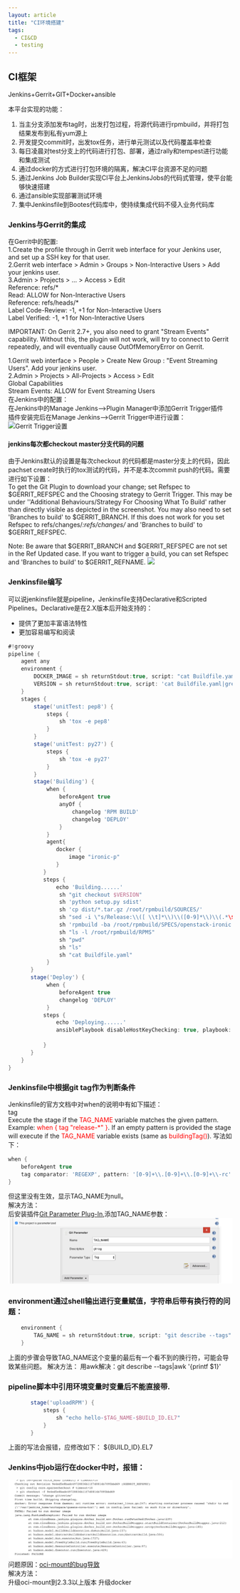 ```yaml
---
layout: article
title: "CI环境搭建"
tags:
  - CI&CD
  - testing
---
```

## CI框架

Jenkins+Gerrit+GIT+Docker+ansible

本平台实现的功能：
1. 当主分支添加发布tag时，出发打包过程，将源代码进行rpmbuild，并将打包结果发布到私有yum源上
1. 开发提交commit时，出发tox任务，进行单元测试以及代码覆盖率检查
1. 每日凌晨对test分支上的代码进行打包、部署，通过rally和tempest进行功能和集成测试
1. 通过docker的方式进行打包环境的隔离，解决CI平台资源不足的问题
1. 通过Jenkins Job Builder实现CI平台上JenkinsJobs的代码式管理，使平台能够快速搭建
1. 通过ansible实现部署测试环境
1. 集中Jenkinsfile到Bootes代码库中，使持续集成代码不侵入业务代码库

### Jenkins与Gerrit的集成

在Gerrit中的配置:  
1.Create the profile through in Gerrit web interface for your Jenkins user, and set up a SSH key for that user.  
2.Gerrit web interface > Admin > Groups > Non-Interactive Users > Add your jenkins user.  
3.Admin > Projects > ... > Access > Edit  
    Reference: refs/*  
    Read: ALLOW for Non-Interactive Users  
    Reference: refs/heads/*  
    Label Code-Review: -1, +1 for Non-Interactive Users  
    Label Verified: -1, +1 for Non-Interactive Users  

IMPORTANT: On Gerrit 2.7+, you also need to grant "Stream Events" capability. Without this, the plugin will not work, will try to connect to Gerrit repeatedly, and will eventually cause OutOfMemoryError on Gerrit.  

1.Gerrit web interface > People > Create New Group : "Event Streaming Users". Add your jenkins user.  
2.Admin > Projects > All-Projects > Access > Edit  
    Global Capabilities  
    Stream Events: ALLOW for Event Streaming Users  
在Jenkins中的配置：  
在Jenkins中的Manage Jenkins-->Plugin Manager中添加Gerrit Trigger插件  
插件安装完后在Manage Jenkins-->Gerrit Trigger中进行设置：  
![Gerrit Trigger设置](https://wiki.jenkins.io/download/attachments/45481993/server-settings.png?version=1&modificationDate=1278331124000&api=v2)
#### jenkins每次都checkout master分支代码的问题
由于Jenkins默认的设置是每次checkout 的代码都是master分支上的代码，因此pachset create时执行的tox测试的代码，并不是本次commit push的代码。需要进行如下设置：  
To get the Git Plugin to download your change; set Refspec to $GERRIT_REFSPEC and the Choosing strategy to Gerrit Trigger. This may be under ''Additional Behaviours/Strategy For Choosing What To Build' rather than directly visible as depicted in the screenshot. You may also need to set 'Branches to build' to $GERRIT_BRANCH. If this does not work for you set Refspec to refs/changes/*:refs/changes/* and 'Branches to build' to $GERRIT_REFSPEC.

Note: Be aware that $GERRIT_BRANCH and $GERRIT_REFSPEC are not set in the Ref Updated case. If you want to trigger a build, you can set Refspec and 'Branches to build' to $GERRIT_REFNAME.
![](https://wiki.jenkins.io/download/attachments/45481993/git_config.png?version=1&modificationDate=1278331124000&api=v2)
### Jenkinsfile编写
可以说jenkinsfile就是pipeline，Jenkinsfile支持Declarative和Scripted Pipelines。Declarative是在2.X版本后开始支持的：
- 提供了更加丰富语法特性
- 更加容易编写和阅读

```groovy
#!groovy
pipeline {
    agent any
    environment {
        DOCKER_IMAGE = sh returnStdout:true, script: "cat Buildfile.yaml|grep docker-image|awk '{printf \$2}'"
        VERSION = sh returnStdout:true, script: 'cat Buildfile.yaml|grep version|awk \'{print $2}\''
    }
    stages {
        stage('unitTest: pep8') {
            steps {
                sh 'tox -e pep8'
            }
        }
        stage('unitTest: py27') {
            steps {
                sh 'tox -e py27'
            }
        }
        stage('Building') {
            when {
                beforeAgent true
                anyOf {
                    changelog 'RPM BUILD'
                    changelog 'DEPLOY'
                }
            }
            agent{
               docker {
                   image "ironic-p"
               }
           }
           steps {
               echo 'Building......'
                sh "git checkout $VERSION"
                sh 'python setup.py sdist'
                sh 'cp dist/*.tar.gz /root/rpmbuild/SOURCES/'
                sh "sed -i \"s/Release:\\([ \\t]*\\)\\([0-9]*\\)\\(.*\$\\)/Release:\\1\${BUILD_ID}\\3/g\" /root/rpmbuild/SPECS/openstack-ironic.spec"
                sh 'rpmbuild -ba /root/rpmbuild/SPECS/openstack-ironic.spec'
                sh "ls -l /root/rpmbuild/RPMS"
                sh "pwd"
                sh "ls"
                sh "cat Buildfile.yaml"
            }
       }
       stage('Deploy') {
            when {
                beforeAgent true
                changelog 'DEPLOY'
            }
           steps {
               echo 'Deploying......'
               ansiblePlaybook disableHostKeyChecking: true, playbook: 'test-deploy.yaml'

           }
       }
    }
}
```

### Jenkinsfile中根据git tag作为判断条件
Jenkinsfile的官方文档中对when的说明中有如下描述：  
tag  
Execute the stage if the <span style="color:red;">TAG_NAME</span> variable matches the given pattern. Example: <span style="color:red">when { tag "release-*" }</span>. If an empty pattern is provided the stage will execute if the <span style="color:red;">TAG_NAME</span> variable exists (same as <span style="color:red;">buildingTag()</span>).
写法如下：  
```Groovy
when {
    beforeAgent true
    tag comparator: 'REGEXP', pattern: '[0-9]+\\.[0-9]+\\.[0-9]+\\-rc'
}
```
但这里没有生效，显示TAG_NAME为null。  
解决方法：  
后安装插件[Git Parameter Plug-In](https://wiki.jenkins.io/display/JENKINS/Git+Parameter+Plugin),添加TAG_NAME参数：
![BuildByParameter](https://github.com/ronysun/MarkdownImage/raw/master/Jenkins-build-by-paramiter.png)

### environment通过shell输出进行变量赋值，字符串后带有换行符的问题：

```Groovy
    environment {
        TAG_NAME = sh returnStdout:true, script: "git describe --tags"
    }
```
上面的步骤会导致TAG_NAME这个变量的最后有一个看不到的换行符，可能会导致某些问题。
解决方法：
用awk解决：git describe --tags|awk '{printf $1}'

### pipeline脚本中引用环境变量时变量后不能直接带.

```Groovy
       stage('uploadRPM') {
           steps {
               sh "echo hello-$TAG_NAME-$BUILD_ID.EL7"
           }
       }
```
上面的写法会报错，应修改如下：
${BUILD_ID}.EL7

### Jenkins中job运行在docker中时，报错：

![error-build-in-docker](https://github.com/ronysun/MarkdownImage/raw/master/Jenkins-build-in-docker-error.png)
问题原因：[oci-mount的bug导致](https://access.redhat.com/errata/RHBA-2018:0434)  
解决方法：  
升级oci-mount到2.3.3以上版本
升级docker
